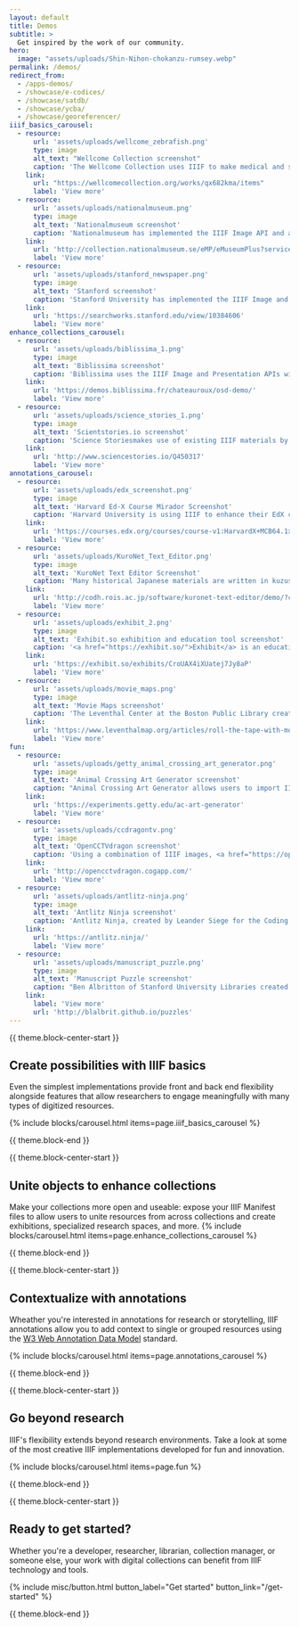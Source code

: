 ```yaml
---
layout: default
title: Demos
subtitle: >
  Get inspired by the work of our community.
hero:
  image: "assets/uploads/Shin-Nihon-chokanzu-rumsey.webp"
permalink: /demos/
redirect_from:
  - /apps-demos/
  - /showcase/e-codices/
  - /showcase/satdb/
  - /showcase/ycba/
  - /showcase/georeferencer/
iiif_basics_carousel:
  - resource:
      url: 'assets/uploads/wellcome_zebrafish.png'
      type: image
      alt_text: "Wellcome Collection screenshot"
      caption: 'The Wellcome Collection uses IIIF to make medical and scientific materials available via the <a href="https://universalviewer.io/">Universal Viewer</a>, which supports search and autocomplete service integration with overlaid search results, as well as 3D, audio, video, and pdf viewing experiences. IIIF is also used to dynamically generate multiple image download sizes to users.'
    link:
      url: "https://wellcomecollection.org/works/qx682kma/items"
      label: 'View more'  
  - resource:
      url: 'assets/uploads/nationalmuseum.png'
      type: image
      alt_text: 'Nationalmuseum screenshot'
      caption: 'Nationalmuseum has implemented the IIIF Image API and an <a href="https://openseadragon.github.io">OpenSeadragon</a> viewer. Combined, these allow smooth, deep zooming on high-resolution images as well as provding the ability for the museum to switch out front end tools such as viewers and back end systems such as servers without a major rebuild of their site.'
    link:
      url: 'http://collection.nationalmuseum.se/eMP/eMuseumPlus?service=direct/1/ResultDetailView/result.inline.lightbox.t1.collection_lightbox.$TspTitleImageLink.link&sp=13&sp=Sexhibition&sp=SfilterDefinition&sp=0&sp=2&sp=3&sp=SdetailView&sp=11&sp=Sdetail&sp=1&sp=T&sp=0&sp=Slightbox_3x4&sp=0&sp=T&sp=1#exhibitionReferences'
      label: 'View more'
  - resource:
      url: 'assets/uploads/stanford_newspaper.png'
      type: image
      alt_text: 'Stanford screenshot'
      caption: 'Stanford University has implemented the IIIF Image and Presentation APIs along with a <a href="https://projectmirador.org/">Mirador</a> viewer, which allows the display of complex digitized objects such as the digitized newspaper shown here. The implementation also includes openly available IIIF Manifest files (indicated by the IIIF logo at the bottom right of the viewer), which provide users the ability to easily work with these resources across IIIF-enabled sites and tools.'
    link:
      url: 'https://searchworks.stanford.edu/view/10384606'
      label: 'View more'
enhance_collections_carousel:
  - resource:
      url: 'assets/uploads/biblissima_1.png'
      type: image
      alt_text: 'Biblissima screenshot'
      caption: 'Biblissima uses the IIIF Image and Presentation APIs with an <a href="https://openseadragon.github.io">OpenSeadragon</a> viewer to re-unite separated objects. At some point in history, illustrations were cut from the pages of Manuscript 5 of the Municipal Library of Châteauroux and sold. Today, the manuscript is held in the collections of the Bibliothèque virtuelle des manuscrits médiévaux, and the missing illustrations are held in the collection of the Bibliothèque nationale de France. Both institutions make their collections openly available via IIIF, allowing Biblissima to digitally reunite the missing illustrations with their pages so researchers can view them as intended.'
    link:
      url: 'https://demos.biblissima.fr/chateauroux/osd-demo/'
      label: 'View more'
  - resource:
      url: 'assets/uploads/science_stories_1.png'
      type: image
      alt_text: 'Scientstories.io screenshot'
      caption: 'Science Storiesmakes use of existing IIIF materials by assembling digitized resources from across diverse collections to highlight the research and experiences of historical and contemporary scientists. In this example, photographs made available via IIIF from the Smithsonian Institute Archives and National Portrait Gallery (US) are assembled in a <a href="https://projectmirador.org/">Mirador</a> viewer to show documenation of physicist Chien-Shiung Wu at work alongside non-IIIF videos about her career and a timeline of her career from other sites. Each resource links back to its source repository, providing opportunities for further exploration.'
    link:
      url: 'http://www.sciencestories.io/Q450317'
      label: 'View more'
annotations_carousel:
  - resource:
      url: 'assets/uploads/edx_screenshot.png'
      type: image
      alt_text: 'Harvard Ed-X Course Mirador Screenshot'
      caption: 'Harvard University is using IIIF to enhance their EdX course offerings. Here, the <a href="https://projectmirador.org/">Mirador</a> viewer displays an image of a cell with IIIF annotations showing its parts, allowing students to zoom in and out to see the relative size of each of the parts compared to the whole of the cell. Each course session focuses on different cell parts, and the viewer brings students to the corresponding area of the image when students view the session pages.'
    link:
      url: 'https://courses.edx.org/courses/course-v1:HarvardX+MCB64.1x+2T2016/d16e07a5cec442eeb7cd9dfcb695dce0/'
      label: 'View more'
  - resource:
      url: 'assets/uploads/KuroNet_Text_Editor.png'
      type: image
      alt_text: 'KuroNet Text Editor Screenshot'
      caption: 'Many historical Japanese materials are written in kuzushiji, a form of cursive writing that most Japanese speakers can’t read today. This tool uses the <a href="http://codh.rois.ac.jp/software/iiif-curation-viewer/">Curation Viewer</a> to allow users to highlight characters as annotations in a IIIF-enabled kuzushiji document. The highlighted text is read by AI-driven cursive Optical Character Recognition (OCR) which suggests the characters likely to be depicted, allowing easy interpretation.'
    link:
      url: 'http://codh.rois.ac.jp/software/kuronet-text-editor/demo/?curation=https://mp.ex.nii.ac.jp/api/curation/json//02fb226f-a249-4403-9363-c032324aa1e8&mode=annotation&lang=en'
      label: 'View more'
  - resource:
      url: 'assets/uploads/exhibit_2.png'
      type: image
      alt_text: 'Exhibit.so exhibition and education tool screenshot'
      caption: '<a href="https://exhibit.so/">Exhibit</a> is an educational tool developed by the <a href="https://www.st-andrews.ac.uk/library/">University of St Andrews</a> and <a href="https://mnemoscene.io/">Mnemoscene</a> in response to remote teaching needs during the Covid-19 pandemic. It allows users to easily develop guided annotation experiences for individual or grouped IIIF resource using the <a href="https://universalviewer.io/">Universal Viewer</a> and IIIF annotations. In this example, annotation text guides the viewer through IIIF-enabled images from the collection at St Andrews which depict Edweard Muybridge’s accidental creation of the first motion picture. While the tool was developed for faculty at the University to use in teaching, it is openly available to users anywhere and works with any IIIF-enabled resource that makes a Manifest file openly available.'
    link:
      url: 'https://exhibit.so/exhibits/CroUAX4iXUatej7Jy8aP'
      label: 'View more'
  - resource:
      url: 'assets/uploads/movie_maps.png'
      type: image
      alt_text: 'Movie Maps screenshot'
      caption: 'The Leventhal Center at the Boston Public Library created Movie Maps, which uses IIIF annotations to provide video narration timed with guided viewing, enabling an engaging tour through an image such as the map shown here.'
    link:
      url: 'https://www.leventhalmap.org/articles/roll-the-tape-with-moviemaps/'
      label: 'View more'
fun: 
  - resource:
      url: 'assets/uploads/getty_animal_crossing_art_generator.png'
      type: image
      alt_text: 'Animal Crossing Art Generator screenshot'
      caption: "Animal Crossing Art Generator allows users to import IIIF-enabled artworks from global museums and create Animal Crossing patterns for shirts, wall and floor coverings, paintings for an easel or canvas, and for display on mannequins, via a QR code created for the chosen artwork."
    link:
      url: 'https://experiments.getty.edu/ac-art-generator'
      label: 'View more'
  - resource:
      url: 'assets/uploads/ccdragontv.png'
      type: image
      alt_text: 'OpenCCTVdragon screenshot'
      caption: 'Using a combination of IIIF images, <a href="https://openseadragon.github.io">OpenSeadragon</a> and WebSockets, Cogapp playfully explores what surveillance of visitor activity might look like in a scenario where up to 9 participants can browse a collection of zoomable images, whilst having their activity monitored in real time in a simulated control room.'
    link:
      url: 'http://opencctvdragon.cogapp.com/'
      label: 'View more'
  - resource:
      url: 'assets/uploads/antlitz-ninja.png'
      type: image
      alt_text: 'Antlitz Ninja screenshot'
      caption: 'Antlitz Ninja, created by Leander Siege for the Coding da Vinci hackathon in Germany, uses an <a href="https://openseadragon.github.io">OpenSeadragon</a> viewer along with the Image and Presentation APIs to enable zooming and realignment of paintings to create Exquisite Corpse portraits on the fly.'
    link:
      url: 'https://antlitz.ninja/'
      label: 'View more'
  - resource:
      url: 'assets/uploads/manuscript_puzzle.png'
      type: image
      alt_text: 'Manuscript Puzzle screenshot'
      caption: "Ben Albritton of Stanford University Libraries created drag-and-drop puzzles featuring Medieval manuscripts using the IIIF Image API and HTML canvases."
    link:
      label: 'View more'
      url: 'http://blalbrit.github.io/puzzles'
---
```


{{ theme.block-center-start }}

## Create possibilities with IIIF basics

Even the simplest implementations provide front and back end flexibility alongside features that allow researchers to engage meaningfully with many types of digitized resources.


{% include blocks/carousel.html items=page.iiif_basics_carousel %}

{{ theme.block-end }}



{{ theme.block-center-start }}

## Unite objects to enhance collections

Make your collections more open and useable: expose your IIIF Manifest files to allow users to unite resources from across collections and create exhibitions, specialized research spaces, and more.
{% include blocks/carousel.html items=page.enhance_collections_carousel %}


{{ theme.block-end }}

{{ theme.block-center-start }}

## Contextualize with annotations
Wheather you're interested in annotations for research or storytelling, IIIF annotations allow you to add context to single or grouped resources using the [W3 Web Annotation Data Model](https://www.w3.org/TR/annotation-model/) standard.

{% include blocks/carousel.html items=page.annotations_carousel %}

{{ theme.block-end }}



{{ theme.block-center-start }}


## Go beyond research

IIIF's flexibility extends beyond research environments. Take a look at some of the most creative IIIF implementations developed for fun and innovation.


{% include blocks/carousel.html items=page.fun %}


{{ theme.block-end }}


{{ theme.block-center-start }}

## Ready to get started?

Whether you're a developer, researcher, librarian, collection manager, or someone else, your work with digital collections can benefit from IIIF technology and tools.

{% include misc/button.html button_label="Get started" button_link="/get-started" %}

{{ theme.block-end }}

